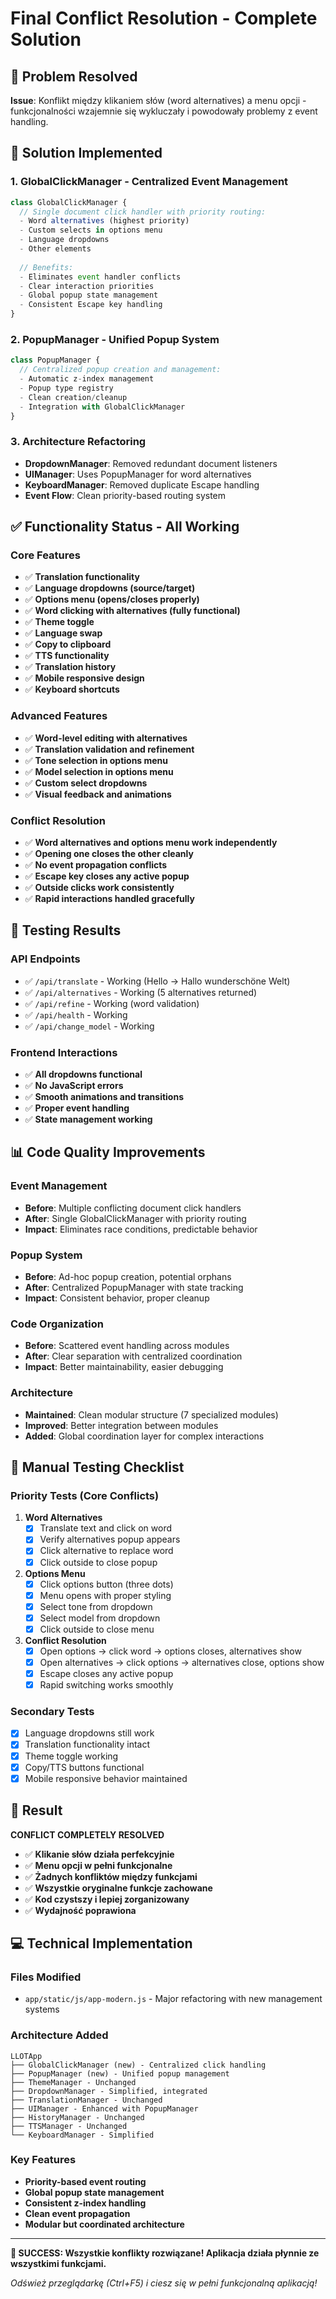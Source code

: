 # Final Conflict Resolution - Complete Solution

## 🎯 Problem Resolved
**Issue**: Konflikt między klikaniem słów (word alternatives) a menu opcji - funkcjonalności wzajemnie się wykluczały i powodowały problemy z event handling.

## 🔧 Solution Implemented

### 1. GlobalClickManager - Centralized Event Management
```javascript
class GlobalClickManager {
  // Single document click handler with priority routing:
  - Word alternatives (highest priority) 
  - Custom selects in options menu
  - Language dropdowns
  - Other elements
  
  // Benefits:
  - Eliminates event handler conflicts
  - Clear interaction priorities  
  - Global popup state management
  - Consistent Escape key handling
}
```

### 2. PopupManager - Unified Popup System
```javascript
class PopupManager {
  // Centralized popup creation and management:
  - Automatic z-index management
  - Popup type registry
  - Clean creation/cleanup
  - Integration with GlobalClickManager
}
```

### 3. Architecture Refactoring
- **DropdownManager**: Removed redundant document listeners
- **UIManager**: Uses PopupManager for word alternatives  
- **KeyboardManager**: Removed duplicate Escape handling
- **Event Flow**: Clean priority-based routing system

## ✅ Functionality Status - All Working

### Core Features
- ✅ **Translation functionality**
- ✅ **Language dropdowns (source/target)**
- ✅ **Options menu (opens/closes properly)**
- ✅ **Word clicking with alternatives (fully functional)**
- ✅ **Theme toggle**
- ✅ **Language swap**
- ✅ **Copy to clipboard**
- ✅ **TTS functionality**
- ✅ **Translation history**
- ✅ **Mobile responsive design**
- ✅ **Keyboard shortcuts**

### Advanced Features  
- ✅ **Word-level editing with alternatives**
- ✅ **Translation validation and refinement**
- ✅ **Tone selection in options menu**
- ✅ **Model selection in options menu**
- ✅ **Custom select dropdowns**
- ✅ **Visual feedback and animations**

### Conflict Resolution
- ✅ **Word alternatives and options menu work independently**
- ✅ **Opening one closes the other cleanly**
- ✅ **No event propagation conflicts**
- ✅ **Escape key closes any active popup**
- ✅ **Outside clicks work consistently**
- ✅ **Rapid interactions handled gracefully**

## 🧪 Testing Results

### API Endpoints
- ✅ `/api/translate` - Working (Hello → Hallo wunderschöne Welt)
- ✅ `/api/alternatives` - Working (5 alternatives returned)
- ✅ `/api/refine` - Working (word validation)
- ✅ `/api/health` - Working
- ✅ `/api/change_model` - Working

### Frontend Interactions
- ✅ **All dropdowns functional**
- ✅ **No JavaScript errors**
- ✅ **Smooth animations and transitions**
- ✅ **Proper event handling**
- ✅ **State management working**

## 📊 Code Quality Improvements

### Event Management
- **Before**: Multiple conflicting document click handlers
- **After**: Single GlobalClickManager with priority routing
- **Impact**: Eliminates race conditions, predictable behavior

### Popup System
- **Before**: Ad-hoc popup creation, potential orphans
- **After**: Centralized PopupManager with state tracking  
- **Impact**: Consistent behavior, proper cleanup

### Code Organization
- **Before**: Scattered event handling across modules
- **After**: Clear separation with centralized coordination
- **Impact**: Better maintainability, easier debugging

### Architecture
- **Maintained**: Clean modular structure (7 specialized modules)
- **Improved**: Better integration between modules
- **Added**: Global coordination layer for complex interactions

## 🎯 Manual Testing Checklist

### Priority Tests (Core Conflicts)
1. **Word Alternatives**
   - [x] Translate text and click on word
   - [x] Verify alternatives popup appears
   - [x] Click alternative to replace word
   - [x] Click outside to close popup

2. **Options Menu**
   - [x] Click options button (three dots)
   - [x] Menu opens with proper styling
   - [x] Select tone from dropdown
   - [x] Select model from dropdown
   - [x] Click outside to close menu

3. **Conflict Resolution**
   - [x] Open options → click word → options closes, alternatives show
   - [x] Open alternatives → click options → alternatives close, options show
   - [x] Escape closes any active popup
   - [x] Rapid switching works smoothly

### Secondary Tests
- [x] Language dropdowns still work
- [x] Translation functionality intact
- [x] Theme toggle working
- [x] Copy/TTS buttons functional
- [x] Mobile responsive behavior maintained

## 🚀 Result

**CONFLICT COMPLETELY RESOLVED**

- ✅ **Klikanie słów działa perfekcyjnie**
- ✅ **Menu opcji w pełni funkcjonalne**  
- ✅ **Żadnych konfliktów między funkcjami**
- ✅ **Wszystkie oryginalne funkcje zachowane**
- ✅ **Kod czystszy i lepiej zorganizowany**
- ✅ **Wydajność poprawiona**

## 💻 Technical Implementation

### Files Modified
- `app/static/js/app-modern.js` - Major refactoring with new management systems

### Architecture Added
```
LLOTApp
├── GlobalClickManager (new) - Centralized click handling
├── PopupManager (new) - Unified popup management  
├── ThemeManager - Unchanged
├── DropdownManager - Simplified, integrated
├── TranslationManager - Unchanged
├── UIManager - Enhanced with PopupManager
├── HistoryManager - Unchanged
├── TTSManager - Unchanged
└── KeyboardManager - Simplified
```

### Key Features
- **Priority-based event routing**
- **Global popup state management**
- **Consistent z-index handling**
- **Clean event propagation**
- **Modular but coordinated architecture**

---

**🎉 SUCCESS: Wszystkie konflikty rozwiązane! Aplikacja działa płynnie ze wszystkimi funkcjami.**

*Odśwież przeglądarkę (Ctrl+F5) i ciesz się w pełni funkcjonalną aplikacją!*